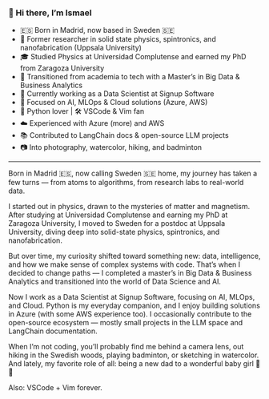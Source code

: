 ### 👋 Hi there, I’m Ismael

* 🇪🇸 Born in Madrid, now based in Sweden 🇸🇪
* 🧪 Former researcher in solid state physics, spintronics, and nanofabrication (Uppsala University)
* 🎓 Studied Physics at Universidad Complutense and earned my PhD from Zaragoza University
* 🔁 Transitioned from academia to tech with a Master’s in Big Data & Business Analytics
* 💼 Currently working as a Data Scientist at Signup Software
* 🧠 Focused on AI, MLOps & Cloud solutions (Azure, AWS)
* 🐍 Python lover | 🛠️ VSCode & Vim fan
* ☁️ Experienced with Azure (more) and AWS
* 📚 Contributed to LangChain docs & open-source LLM projects
* 📷 Into photography, watercolor, hiking, and badminton

---

Born in Madrid 🇪🇸, now calling Sweden 🇸🇪 home, my journey has taken a few turns — from atoms to algorithms, from research labs to real-world data.

I started out in physics, drawn to the mysteries of matter and magnetism. After studying at Universidad Complutense and earning my PhD at Zaragoza University, I moved to Sweden for a postdoc at Uppsala University, diving deep into solid-state physics, spintronics, and nanofabrication.

But over time, my curiosity shifted toward something new: data, intelligence, and how we make sense of complex systems with code. That’s when I decided to change paths — I completed a master’s in Big Data & Business Analytics and transitioned into the world of Data Science and AI.

Now I work as a Data Scientist at Signup Software, focusing on AI, MLOps, and Cloud. Python is my everyday companion, and I enjoy building solutions in Azure (with some AWS experience too). I occasionally contribute to the open-source ecosystem — mostly small projects in the LLM space and LangChain documentation.

When I’m not coding, you’ll probably find me behind a camera lens, out hiking in the Swedish woods, playing badminton, or sketching in watercolor. And lately, my favorite role of all: being a new dad to a wonderful baby girl 👶💕

Also: VSCode + Vim forever.

